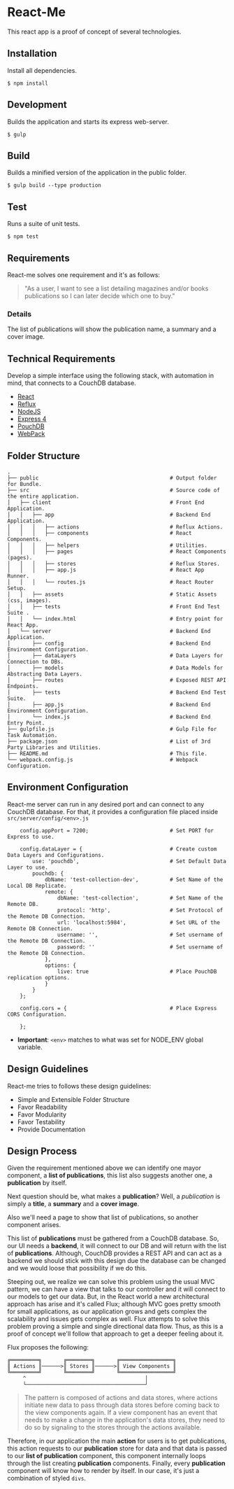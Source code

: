 # React-Me

This react app is a proof of concept of several technologies.

## Installation

Install all dependencies.

```
$ npm install
```

## Development

Builds the application and starts its express web-server.

```
$ gulp
```

## Build

Builds a minified version of the application in the public folder.

```
$ gulp build --type production
```

## Test

Runs a suite of unit tests.

```
$ npm test
```

## Requirements

React-me solves one requirement and it's as follows:

> "As a user, I want to see a list detailing magazines and/or books publications so I can later decide which one to buy."

### Details

The list of publications will show the publication name, a summary and a cover image.

## Technical Requirements

Develop a simple interface using the following stack, with automation in mind, that connects to a CouchDB database.

* [React](https://facebook.github.io/react/)
* [Reflux](https://github.com/reflux/refluxjs)
* [NodeJS](https://nodejs.org/en/)
* [Express 4](http://expressjs.com/)
* [PouchDB](http://pouchdb.com/)
* [WebPack](https://webpack.github.io/)

## Folder Structure

```
.
├── public                                          # Output folder for Bundle.
├── src                                             # Source code of the entire application.
│   ├── client                                      # Front End Application.
│   │   ├── app                                     # Backend End Application.
│   │   │   ├── actions                             # Reflux Actions.
│   │   │   ├── components                          # React Components.
│   │   │   ├── helpers                             # Utilities.
│   │   │   ├── pages                               # React Components (pages).
│   │   │   ├── stores                              # Reflux Stores.
│   │   │   ├── app.js                              # React App Runner.
│   │   │   └── routes.js                           # React Router Setup.
│   │   ├── assets                                  # Static Assets (css, images).
│   │   ├── tests                                   # Front End Test Suite .
│   │   └── index.html                              # Entry point for React App.
│   └── server                                      # Backend End Application.
│       ├── config                                  # Backend End Environment Configuration.
│       ├── dataLayers                              # Data Layers for Connection to DBs.
│       ├── models                                  # Data Models for Abstracting Data Layers.
│       ├── routes                                  # Exposed REST API Endpoints.
│       ├── tests                                   # Backend End Test Suite.
│       ├── app.js                                  # Backend End Environment Configuration.
│       └── index.js                                # Backend End Entry Point.
├── gulpfile.js                                     # Gulp File for Task Automation.
├── package.json                                    # List of 3rd Party Libraries and Utilities.
├── README.md                                       # This file.
└── webpack.config.js                               # Webpack Configuration.

```

## Environment Configuration

React-me server can run in any desired port and can connect to any CouchDB database. For that, it provides a configuration file placed inside `src/server/config/<env>.js`

```
    config.appPort = 7200;                          # Set PORT for Express to use.

    config.dataLayer = {                            # Create custom Data Layers and Configurations.
        use: 'pouchdb',                             # Set Default Data Layer to use.
        pouchdb: {
            dbName: 'test-collection-dev',          # Set Name of the Local DB Replicate.
            remote: {
                dbName: 'test-collection',          # Set Name of the Remote DB.
                protocol: 'http',                   # Set Protocol of the Remote DB Connection.
                url: 'localhost:5984',              # Set URL of the Remote DB Connection.
                username: '',                       # Set username of the Remote DB Connection.
                password: ''                        # Set username of the Remote DB Connection.
            },
            options: {
                live: true                          # Place PouchDB replication options.
            }
        }
    };

    config.cors = {                                 # Place Express CORS Configuration.

    };
```

* **Important**: `<env>` matches to what was set for NODE_ENV global variable.

## Design Guidelines

React-me tries to follows these design guidelines:

* Simple and Extensible Folder Structure
* Favor Readability
* Favor Modularity
* Favor Testability
* Provide Documentation

## Design Process

Given the requirement mentioned above we can identify one mayor component, a **list of publications**, this list also suggests another one, a **publication** by itself.

Next question should be, what makes a **publication**? Well, a *publication* is simply a **title**, a **summary** and a **cover image**.

Also we'll need a page to show that list of publications, so another component arises.

This list of **publications** must be gathered from a CouchDB database. So, our UI needs a **backend**, it will connect to our DB and will return with the list of **publications**. Although, CouchDB provides a REST API and can act as a backend we should stick with this design due the database can be changed and we would loose that possibility if we do this.

Steeping out, we realize we can solve this problem using the usual MVC pattern, we can have a view that talks to our controller and it will connect to our models to get our data. But, in the React world a new architectural approach has arise and it's called Flux; although MVC goes pretty smooth for small applications, as our application grows and gets complex the scalability and issues gets complex as well. Flux attempts to solve this problem proving a simple and single directional data flow. Thus, as this is a proof of concept we'll follow that approach to get a deeper feeling about it.

Flux proposes the following:

```
╔═════════╗       ╔════════╗       ╔═════════════════╗
║ Actions ║──────>║ Stores ║──────>║ View Components ║
╚═════════╝       ╚════════╝       ╚═════════════════╝
     ^                                      │
     └──────────────────────────────────────┘

``` 

>The pattern is composed of actions and data stores, where actions initiate new data to pass through data stores before coming back to the view components again. If a view component has an event that needs to make a change in the application's data stores, they need to do so by signaling to the stores through the actions available.

Therefore, in our application the main **action** for users is to get publications, this action requests to our **publication** store for data and that data is passed to our **list of publication** component, this component internally loops through the list creating **publication** components. Finally, every **publication** component will know how to render by itself. In our case, it's just a combination of styled `divs`.